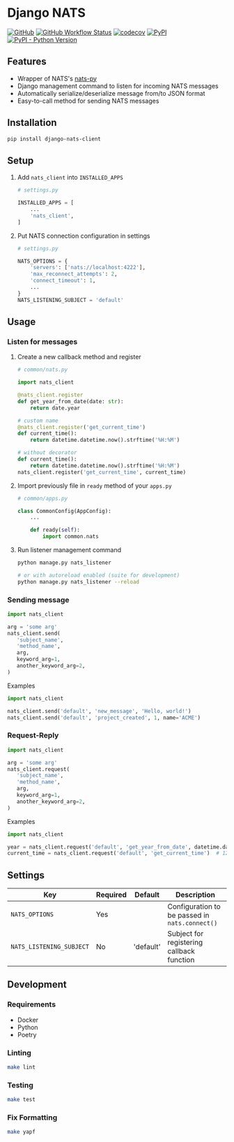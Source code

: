 # Django NATS

[![GitHub](https://img.shields.io/github/license/C0D1UM/django-nats-client)](https://github.com/C0D1UM/django-nats-client/blob/main/LICENSE)
[![GitHub Workflow Status](https://img.shields.io/github/actions/workflow/status/C0D1UM/django-nats-client/ci.yml?branch=main)](https://github.com/C0D1UM/django-nats-client/actions/workflows/ci.yml)
[![codecov](https://codecov.io/gh/C0D1UM/django-nats-client/branch/main/graph/badge.svg?token=PN19DJ3SDF)](https://codecov.io/gh/C0D1UM/django-nats-client)
[![PyPI](https://img.shields.io/pypi/v/django-nats-client)](https://pypi.org/project/django-nats-client/)  
[![PyPI - Python Version](https://img.shields.io/pypi/pyversions/django-nats-client)](https://github.com/C0D1UM/django-nats-client)

## Features

- Wrapper of NATS's [nats-py](https://github.com/nats-io/nats.py)
- Django management command to listen for incoming NATS messages
- Automatically serialize/deserialize message from/to JSON format
- Easy-to-call method for sending NATS messages

## Installation

```bash
pip install django-nats-client
```

## Setup

1. Add `nats_client` into `INSTALLED_APPS`

   ```python
   # settings.py

   INSTALLED_APPS = [
       ...
       'nats_client',
   ]
   ```

1. Put NATS connection configuration in settings

   ```python
   # settings.py

   NATS_OPTIONS = {
       'servers': ['nats://localhost:4222'],
       'max_reconnect_attempts': 2,
       'connect_timeout': 1,
       ...
   }
   NATS_LISTENING_SUBJECT = 'default'
   ```

## Usage

### Listen for messages

1. Create a new callback method and register

   ```python
   # common/nats.py

   import nats_client

   @nats_client.register
   def get_year_from_date(date: str):
       return date.year

   # custom name
   @nats_client.register('get_current_time')
   def current_time():
       return datetime.datetime.now().strftime('%H:%M')

   # without decorator
   def current_time():
       return datetime.datetime.now().strftime('%H:%M')
   nats_client.register('get_current_time', current_time)
   ```

1. Import previously file in `ready` method of your `apps.py`

   ```python
   # common/apps.py

   class CommonConfig(AppConfig):
       ...

       def ready(self):
           import common.nats
   ```

1. Run listener management command

   ```bash
   python manage.py nats_listener

   # or with autoreload enabled (suite for development)
   python manage.py nats_listener --reload
   ```

### Sending message

```python
import nats_client

arg = 'some arg'
nats_client.send(
   'subject_name',
   'method_name',
   arg,
   keyword_arg=1,
   another_keyword_arg=2,
)
```

Examples

```python
import nats_client

nats_client.send('default', 'new_message', 'Hello, world!')
nats_client.send('default', 'project_created', 1, name='ACME')
```

### Request-Reply

```python
import nats_client

arg = 'some arg'
nats_client.request(
   'subject_name',
   'method_name',
   arg,
   keyword_arg=1,
   another_keyword_arg=2,
)
```

Examples

```python
import nats_client

year = nats_client.request('default', 'get_year_from_date', datetime.date(2022, 1, 1))  # 2022
current_time = nats_client.request('default', 'get_current_time')  # 12:11
```

## Settings

| Key                      | Required | Default   | Description                                       |
|--------------------------|----------|-----------|---------------------------------------------------|
| `NATS_OPTIONS`           | Yes      |           | Configuration to be passed in `nats.connect()`    |
| `NATS_LISTENING_SUBJECT` | No       | 'default' | Subject for registering callback function         |

## Development

### Requirements

- Docker
- Python
- Poetry

### Linting

```bash
make lint
```

### Testing

```bash
make test
```

### Fix Formatting

```bash
make yapf
```
